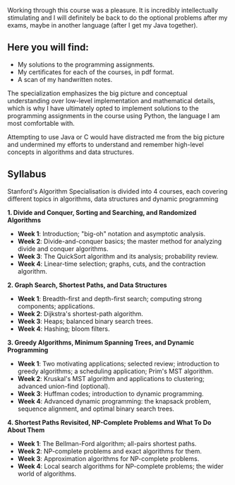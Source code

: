 Working through this course was a pleasure. It is incredibly intellectually stimulating and I will definitely be back to do the optional problems after my exams, maybe in another language (after I get my Java together).

## Here you will find:
- My solutions to the programming assignments.
- My certificates for each of the courses, in pdf format.
- A scan of my handwritten notes.

The specialization emphasizes the big picture and conceptual understanding over low-level implementation and mathematical details, which is why I have ultimately opted to implement solutions to the programming assignments in the course using Python, the language I am most comfortable with.

Attempting to use Java or C would have distracted me from the big picture and undermined my efforts to understand and remember high-level concepts in algorithms and data structures.

## Syllabus

Stanford's Algorithm Specialisation is divided into 4 courses, each covering different topics in algorithms, data structures and dynamic programming

**1. Divide and Conquer, Sorting and Searching, and Randomized Algorithms**
- **Week 1**: Introduction; "big-oh" notation and asymptotic analysis.
- **Week 2**: Divide-and-conquer basics; the master method for analyzing divide and conquer algorithms.
- **Week 3**: The QuickSort algorithm and its analysis; probability review.
- **Week 4**: Linear-time selection; graphs, cuts, and the contraction algorithm.

 **2. Graph Search, Shortest Paths, and Data Structures**
- **Week 1**: Breadth-first and depth-first search; computing strong components; applications.
- **Week 2**: Dijkstra's shortest-path algorithm.
- **Week 3**: Heaps; balanced binary search trees.
- **Week 4**: Hashing; bloom filters.

 **3. Greedy Algorithms, Minimum Spanning Trees, and Dynamic Programming**
 - **Week 1**: Two motivating applications; selected review; introduction to greedy algorithms; a scheduling application; Prim's MST algorithm.
- **Week 2**: Kruskal's MST algorithm and applications to clustering; advanced union-find (optional).
- **Week 3**: Huffman codes; introduction to dynamic programming.
- **Week 4**: Advanced dynamic programming: the knapsack problem, sequence alignment, and optimal binary search trees.

 **4. Shortest Paths Revisited, NP-Complete Problems and What To Do About Them**
- **Week 1**: The Bellman-Ford algorithm; all-pairs shortest paths.
-  **Week 2**: NP-complete problems and exact algorithms for them.
- **Week 3**: Approximation algorithms for NP-complete problems.
- **Week 4**: Local search algorithms for NP-complete problems; the wider world of algorithms.

